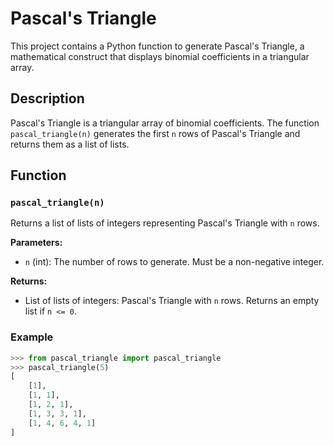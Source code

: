 # Pascal's Triangle

This project contains a Python function to generate Pascal's Triangle, a mathematical construct that displays binomial coefficients in a triangular array.

## Description

Pascal's Triangle is a triangular array of binomial coefficients. The function `pascal_triangle(n)` generates the first `n` rows of Pascal's Triangle and returns them as a list of lists.

## Function

### `pascal_triangle(n)`

Returns a list of lists of integers representing Pascal's Triangle with `n` rows.

**Parameters:**
- `n` (int): The number of rows to generate. Must be a non-negative integer.

**Returns:**
- List of lists of integers: Pascal's Triangle with `n` rows. Returns an empty list if `n <= 0`.

### Example

```python
>>> from pascal_triangle import pascal_triangle
>>> pascal_triangle(5)
[
    [1],
    [1, 1],
    [1, 2, 1],
    [1, 3, 3, 1],
    [1, 4, 6, 4, 1]
]


